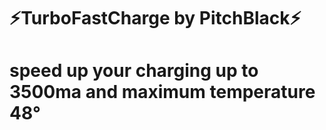 # ⚡TurboFastCharge by PitchBlack⚡
# speed up your charging up to 3500ma and maximum temperature 48°
